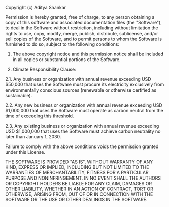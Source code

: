 Copyright (c) Aditya Shankar

Permission is hereby granted, free of charge, to any person obtaining a copy 
of this software and associated documentation files (the "Software"), to 
deal in the Software without restriction, including without limitation the 
rights to use, copy, modify, merge, publish, distribute, sublicense, and/or 
sell copies of the Software, and to permit persons to whom the Software is 
furnished to do so, subject to the following conditions:

1. The above copyright notice and this permission notice shall be included 
   in all copies or substantial portions of the Software.

2. Climate Responsibility Clause:

2.1. Any business or organization with annual revenue exceeding USD $50,000 
      that uses the Software must procure its electricity exclusively from 
      environmentally conscious sources (renewable or otherwise certified as 
      sustainable).

2.2. Any new business or organization with annual revenue exceeding 
      USD $1,000,000 that uses the Software must operate as carbon neutral 
      from the time of exceeding this threshold.
      
2.3. Any existing business or organization with annual revenue exceeding 
      USD $1,000,000 that uses the Software must achieve carbon neutrality 
      no later than January 1, 2030.

Failure to comply with the above conditions voids the permission granted 
under this License.

THE SOFTWARE IS PROVIDED "AS IS", WITHOUT WARRANTY OF ANY KIND, EXPRESS OR 
IMPLIED, INCLUDING BUT NOT LIMITED TO THE WARRANTIES OF MERCHANTABILITY, 
FITNESS FOR A PARTICULAR PURPOSE AND NONINFRINGEMENT. IN NO EVENT SHALL THE 
AUTHORS OR COPYRIGHT HOLDERS BE LIABLE FOR ANY CLAIM, DAMAGES OR OTHER 
LIABILITY, WHETHER IN AN ACTION OF CONTRACT, TORT OR OTHERWISE, ARISING 
FROM, OUT OF OR IN CONNECTION WITH THE SOFTWARE OR THE USE OR OTHER DEALINGS 
IN THE SOFTWARE.
